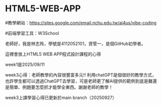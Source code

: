 # HTML5-WEB-APP

#教學網站：https://sites.google.com/email.nchu.edu.tw/ai4us/vibe-coding

#前端學習工具：W3School

老師好，我是林志玲，學號是4112052101，資管一，是個GitHub初學者。

這裡會放上HTML5 WEB APP程式設計課程的心得

week1是2025/09/11

week3心得：老師教學的內容很豐富多元!! 利用chatGPT是個很好的教學方式，也許學生都可以透過ChatGPT去學習，可是老師更了解AI提供的範例到底是難還是簡單、例題要怎麼抓才能學全東西。謝謝老師的教學！

week3上課學習心得已更新於main branch（20250927）
